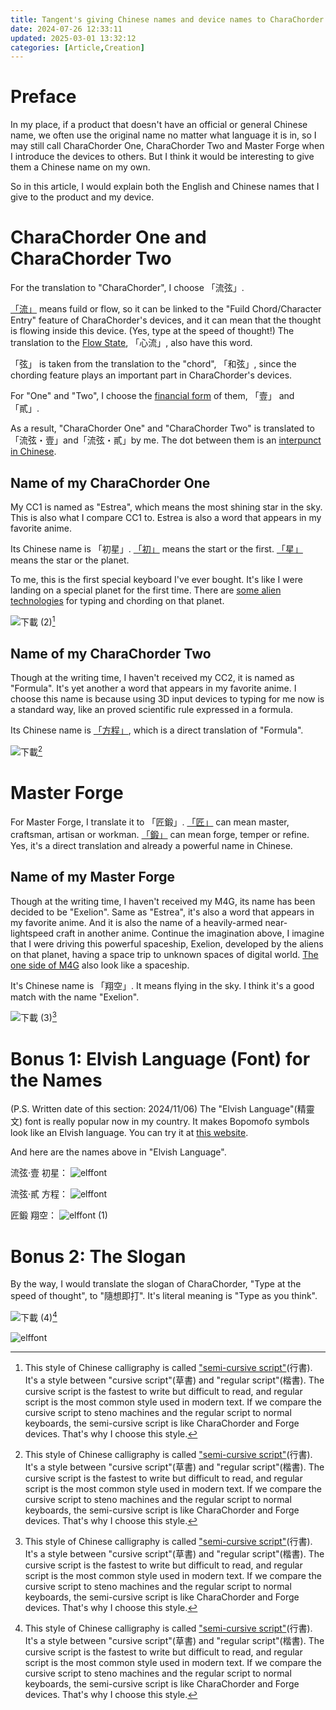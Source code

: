 ```yaml
---
title: Tangent's giving Chinese names and device names to CharaChorder One, CharaChorder Two, and Master Forge
date: 2024-07-26 12:33:11
updated: 2025-03-01 13:32:12
categories: [Article,Creation]
---
```


# Preface

In my place, if a product that doesn't have an official or general Chinese name, we often use the original name no matter what language it is in, so I may still call CharaChorder One, CharaChorder Two and Master Forge when I introduce the devices to others. But I think it would be interesting to give them a Chinese name on my own.

So in this article, I would explain both the English and Chinese names that I give to the product and my device.

# CharaChorder One and CharaChorder Two

For the translation to "CharaChorder", I choose 「流弦」.

[「流」](https://en.wiktionary.org/wiki/%E6%B5%81#Definitions) means fuild or flow, so it can be linked to the "Fuild Chord/Character Entry" feature of CharaChorder's devices, and it can mean that the thought is flowing inside this device. (Yes, type at the speed of thought!) The translation to the [Flow State](https://en.wikipedia.org/wiki/Flow_(psychology)), 「心流」, also have this word.

「弦」 is taken from the translation to the "chord", 「和弦」, since the chording feature plays an important part in CharaChorder's devices.

For "One" and "Two", I choose the [financial form](https://en.wikipedia.org/wiki/Chinese_numerals#Ordinary_numerals) of them, 「壹」 and 「貳」.

As a result, "CharaChorder One" and "CharaChorder Two" is translated to「流弦・壹」and「流弦・貳」by me. The dot between them is an [interpunct in Chinese](https://en.wikipedia.org/wiki/Interpunct#Chinese).

## Name of my CharaChorder One

My CC1 is named as "Estrea", which means the most shining star in the sky. This is also what I compare CC1 to. Estrea is also a word that appears in my favorite anime.

Its Chinese name is 「初星」. [「初」](https://en.wiktionary.org/wiki/%E5%88%9D#Definitions) means the start or the first. [「星」](https://en.wiktionary.org/wiki/%E6%98%9F#Definitions) means the star or the planet.

To me, this is the first special keyboard I've ever bought. It's like I were landing on a special planet for the first time. There are [some alien technologies](https://youtu.be/A6WvP191mrk?feature=shared) for typing and chording on that planet.

![下載 (2)](https://hackmd.io/_uploads/BkkVkh_bye.png)[^semi_cursive_script]

## Name of my CharaChorder Two

Though at the writing time, I haven't received my CC2, it is named as "Formula". It's yet another a word that appears in my favorite anime. I choose this name is because using 3D input devices to typing for me now is a standard way, like an proved scientific rule expressed in a formula.

Its Chinese name is [「方程」](https://en.wiktionary.org/wiki/%E6%96%B9%E7%A8%8B), which is a direct translation of "Formula".

![下載](https://hackmd.io/_uploads/rk5f2LXX1e.png)[^semi_cursive_script]


# Master Forge

For Master Forge, I translate it to 「匠鍛」. [「匠」](https://en.wiktionary.org/wiki/%E5%8C%A0#Definitions) can mean master, craftsman, artisan or workman. [「鍛」](https://en.wiktionary.org/wiki/%E9%8D%9B#Definitions) can mean forge, temper or refine. Yes, it's a direct translation and already a powerful name in Chinese.

## Name of my Master Forge

Though at the writing time, I haven't received my M4G, its name has been decided to be "Exelion". Same as "Estrea", it's also a word that appears in my favorite anime. And it is also the name of a heavily-armed near-lightspeed craft in another anime. Continue the imagination above, I imagine that I were driving this powerful spaceship, Exelion, developed by the aliens on that planet, having a space trip to unknown spaces of digital world. [The one side of M4G](https://youtu.be/M3Xik3drspA?feature=shared&t=548) also look like a spaceship.

It's Chinese name is 「翔空」. It means flying in the sky. I think it's a good match with the name "Exelion". 

![下載 (3)](https://hackmd.io/_uploads/B198Jn_ZJg.png)[^semi_cursive_script]

# Bonus 1: Elvish Language (Font) for the Names

(P.S. Written date of this section: 2024/11/06)
The "Elvish Language"(精靈文) font is really popular now in my country. It makes Bopomofo symbols look like an Elvish language. You can try it at [this website](https://justfont.com/justforfun/elf-bpmf).

And here are the names above in "Elvish Language".

流弦·壹 初星：
![elffont](https://hackmd.io/_uploads/SJIo1idZye.png)

流弦·貳 方程：
![elffont](https://hackmd.io/_uploads/BJxA3IXm1x.png)

匠鍛 翔空：
![elffont (1)](https://hackmd.io/_uploads/H1Bxxiu-yx.png)

# Bonus 2: The Slogan

By the way, I would translate the slogan of CharaChorder, "Type at the speed of thought", to "隨想即打". It's literal meaning is "Type as you think".

![下載 (4)](https://hackmd.io/_uploads/H1IHAR_-1e.png)[^semi_cursive_script]

![elffont](https://hackmd.io/_uploads/HJ3MRCuZyg.png)

[^semi_cursive_script]: This style of Chinese calligraphy is called ["semi-cursive script"](https://en.wikipedia.org/wiki/Semi-cursive_script)(行書). It's a style between "cursive script"(草書) and "regular script"(楷書). The cursive script is the fastest to write but difficult to read, and regular script is the most common style used in modern text. If we compare the cursive script to steno machines and the regular script to normal keyboards, the semi-cursive script is like CharaChorder and Forge devices. That's why I choose this style.
